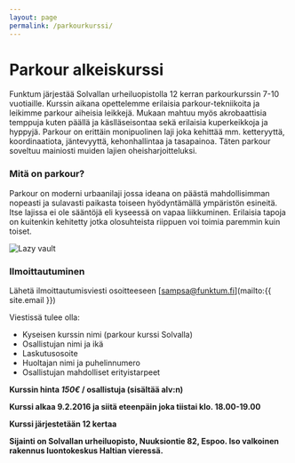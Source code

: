 ```yaml
---
layout: page
permalink: /parkourkurssi/
---
```

# Parkour alkeiskurssi

Funktum järjestää Solvallan urheiluopistolla 12 kerran parkourkurssin 7-10 vuotiaille. Kurssin aikana opettelemme erilaisia 
parkour-tekniikoita ja leikimme parkour aiheisia leikkejä. Mukaan mahtuu myös akrobaattisia temppuja kuten päällä ja käslläseisontaa
sekä erilaisia kuperkeikkoja ja hyppyjä. Parkour on erittäin monipuolinen laji joka kehittää mm. ketteryyttä, koordinaatiota, jäntevyyttä, kehonhallintaa ja tasapainoa. Täten parkour soveltuu mainiosti muiden lajien oheisharjoitteluksi.

### Mitä on parkour?

Parkour on moderni urbaanilaji jossa ideana on päästä mahdollisimman nopeasti ja sulavasti paikasta toiseen hyödyntämällä ympäristön esineitä.
Itse lajissa ei ole sääntöjä eli kyseessä on vapaa liikkuminen. Erilaisia tapoja on kuitenkin kehitetty jotka olosuhteista
riippuen voi toimia paremmin kuin toiset. 

![Lazy vault]({{site.baseurl}}/media/Parkour.jpg)

### Ilmoittautuminen

Lähetä ilmoittautumisviesti osoitteeseen [sampsa@funktum.fi](mailto:{{ site.email }})

Viestissä tulee olla:

- Kyseisen kurssin nimi (parkour kurssi Solvalla)
- Osallistujan nimi ja ikä
- Laskutusosoite
- Huoltajan nimi ja puhelinnumero
- Osallistujan mahdolliset erityistarpeet



**Kurssin hinta _150€_ / osallistuja (sisältää alv:n)**

**Kurssi alkaa 9.2.2016 ja siitä eteenpäin joka tiistai klo. 18.00-19.00**

**Kurssi järjestetään 12 kertaa**

**Sijainti on Solvallan urheiluopisto, Nuuksiontie 82, Espoo. Iso valkoinen rakennus luontokeskus Haltian vieressä.**
